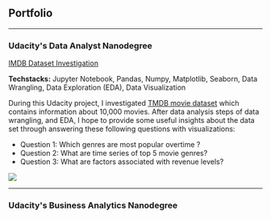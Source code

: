 ## Portfolio

---

### Udacity's Data Analyst Nanodegree

[IMDB Dataset Investigation](/udacity/imdb/imdb-movie.html)

**Techstacks:** Jupyter Notebook, Pandas, Numpy, Matplotlib, Seaborn, Data Wrangling, Data Exploration (EDA), Data Visualization

During this Udacity project, I investigated [TMDB movie dataset](https://www.kaggle.com/tmdb/tmdb-movie-metadata) which contains information about 10,000 movies.
After data analysis steps of data wrangling, and EDA, I hope to provide some useful insights about the data set through answering these following questions with visualizations:

- Question 1: Which genres are most popular overtime ?
- Question 2: What are time series of top 5 movie genres?
- Question 3: What are factors associated with revenue levels?

<img src="https://upload.wikimedia.org/wikipedia/commons/thumb/6/69/IMDB_Logo_2016.svg/1200px-IMDB_Logo_2016.svg.png?raw=true"/>

---
### Udacity's Business Analytics Nanodegree
